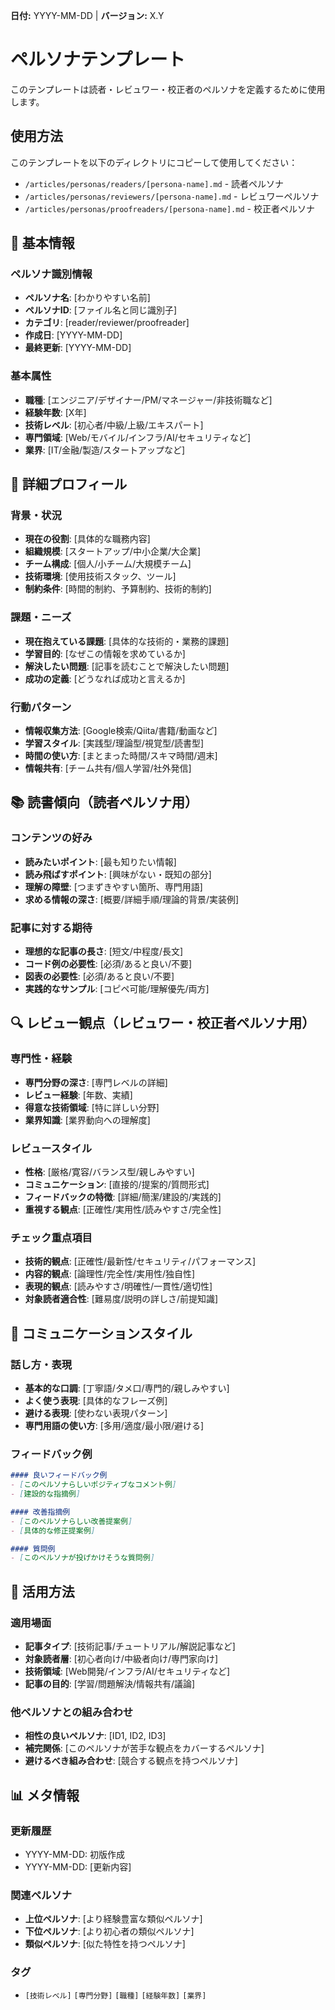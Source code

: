 **日付:** YYYY-MM-DD | **バージョン:** X.Y

# ペルソナテンプレート

このテンプレートは読者・レビュワー・校正者のペルソナを定義するために使用します。

## 使用方法

このテンプレートを以下のディレクトリにコピーして使用してください：
- `/articles/personas/readers/[persona-name].md` - 読者ペルソナ
- `/articles/personas/reviewers/[persona-name].md` - レビュワーペルソナ  
- `/articles/personas/proofreaders/[persona-name].md` - 校正者ペルソナ

## 👤 基本情報

### ペルソナ識別情報
- **ペルソナ名**: [わかりやすい名前]
- **ペルソナID**: [ファイル名と同じ識別子]
- **カテゴリ**: [reader/reviewer/proofreader]
- **作成日**: [YYYY-MM-DD]
- **最終更新**: [YYYY-MM-DD]

### 基本属性
- **職種**: [エンジニア/デザイナー/PM/マネージャー/非技術職など]
- **経験年数**: [X年]
- **技術レベル**: [初心者/中級/上級/エキスパート]
- **専門領域**: [Web/モバイル/インフラ/AI/セキュリティなど]
- **業界**: [IT/金融/製造/スタートアップなど]

## 🎯 詳細プロフィール

### 背景・状況
- **現在の役割**: [具体的な職務内容]
- **組織規模**: [スタートアップ/中小企業/大企業]
- **チーム構成**: [個人/小チーム/大規模チーム]
- **技術環境**: [使用技術スタック、ツール]
- **制約条件**: [時間的制約、予算制約、技術的制約]

### 課題・ニーズ
- **現在抱えている課題**: [具体的な技術的・業務的課題]
- **学習目的**: [なぜこの情報を求めているか]
- **解決したい問題**: [記事を読むことで解決したい問題]
- **成功の定義**: [どうなれば成功と言えるか]

### 行動パターン
- **情報収集方法**: [Google検索/Qiita/書籍/動画など]
- **学習スタイル**: [実践型/理論型/視覚型/読書型]
- **時間の使い方**: [まとまった時間/スキマ時間/週末]
- **情報共有**: [チーム共有/個人学習/社外発信]

## 📚 読書傾向（読者ペルソナ用）

### コンテンツの好み
- **読みたいポイント**: [最も知りたい情報]
- **読み飛ばすポイント**: [興味がない・既知の部分]
- **理解の障壁**: [つまずきやすい箇所、専門用語]
- **求める情報の深さ**: [概要/詳細手順/理論的背景/実装例]

### 記事に対する期待
- **理想的な記事の長さ**: [短文/中程度/長文]
- **コード例の必要性**: [必須/あると良い/不要]
- **図表の必要性**: [必須/あると良い/不要]
- **実践的なサンプル**: [コピペ可能/理解優先/両方]

## 🔍 レビュー観点（レビュワー・校正者ペルソナ用）

### 専門性・経験
- **専門分野の深さ**: [専門レベルの詳細]
- **レビュー経験**: [年数、実績]
- **得意な技術領域**: [特に詳しい分野]
- **業界知識**: [業界動向への理解度]

### レビュースタイル
- **性格**: [厳格/寛容/バランス型/親しみやすい]
- **コミュニケーション**: [直接的/提案的/質問形式]
- **フィードバックの特徴**: [詳細/簡潔/建設的/実践的]
- **重視する観点**: [正確性/実用性/読みやすさ/完全性]

### チェック重点項目
- **技術的観点**: [正確性/最新性/セキュリティ/パフォーマンス]
- **内容的観点**: [論理性/完全性/実用性/独自性]
- **表現的観点**: [読みやすさ/明確性/一貫性/適切性]
- **対象読者適合性**: [難易度/説明の詳しさ/前提知識]

## 💬 コミュニケーションスタイル

### 話し方・表現
- **基本的な口調**: [丁寧語/タメ口/専門的/親しみやすい]
- **よく使う表現**: [具体的なフレーズ例]
- **避ける表現**: [使わない表現パターン]
- **専門用語の使い方**: [多用/適度/最小限/避ける]

### フィードバック例
```markdown
#### 良いフィードバック例
- [このペルソナらしいポジティブなコメント例]
- [建設的な指摘例]

#### 改善指摘例  
- [このペルソナらしい改善提案例]
- [具体的な修正提案例]

#### 質問例
- [このペルソナが投げかけそうな質問例]
```

## 🎯 活用方法

### 適用場面
- **記事タイプ**: [技術記事/チュートリアル/解説記事など]
- **対象読者層**: [初心者向け/中級者向け/専門家向け]
- **技術領域**: [Web開発/インフラ/AI/セキュリティなど]
- **記事の目的**: [学習/問題解決/情報共有/議論]

### 他ペルソナとの組み合わせ
- **相性の良いペルソナ**: [ID1, ID2, ID3]
- **補完関係**: [このペルソナが苦手な観点をカバーするペルソナ]
- **避けるべき組み合わせ**: [競合する観点を持つペルソナ]

## 📊 メタ情報

### 更新履歴
- YYYY-MM-DD: 初版作成
- YYYY-MM-DD: [更新内容]

### 関連ペルソナ
- **上位ペルソナ**: [より経験豊富な類似ペルソナ]
- **下位ペルソナ**: [より初心者の類似ペルソナ]
- **類似ペルソナ**: [似た特性を持つペルソナ]

### タグ
- `[技術レベル]` `[専門分野]` `[職種]` `[経験年数]` `[業界]`